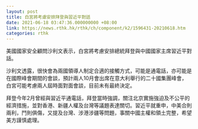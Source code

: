 ```yaml
---
layout: post
title: 白宮將考慮安排拜登與習近平對話
date: 2021-06-18 03:47:36.000000000 +08:00
link: https://news.rthk.hk/rthk/ch/component/k2/1596431-20210618.htm
categories: rthk
---
```


美國國家安全顧問沙利文表示，白宮將考慮安排總統拜登與中國國家主席習近平對話。

沙利文透露，很快會為兩國領導人制定合適的接觸方式，可能是通電話，亦可能是在國際峰會期間的會談，預計兩人10月會出席在意大利舉行的二十國集團峰會，白宮可能考慮兩人屆時面對面會談，目前未有最終決定。

拜登今年2月曾經與習近平通電話，拜登當時強調，關注北京實施強迫及不公平的經濟措施，並對香港、新疆人權及台灣等議題表達關切。習近平就重申，中美合則兩利，鬥則俱傷，又提及台灣、涉港涉疆等問題，事關中國主權和領土完整，希望美方謹慎處理。
